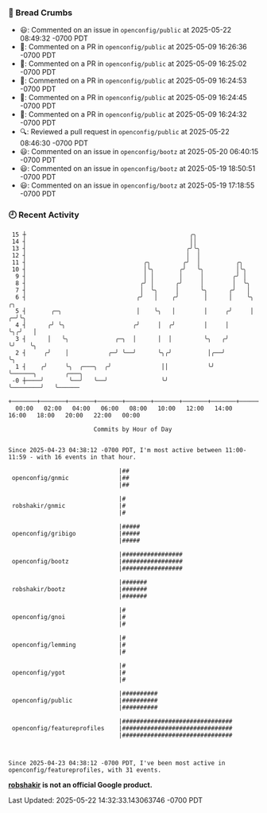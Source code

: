 ### 🍞 Bread Crumbs

 * 😃: Commented on an issue in `openconfig/public` at 2025-05-22 08:49:32 -0700 PDT
 * 💬: Commented on a PR in  `openconfig/public` at 2025-05-09 16:26:36 -0700 PDT
 * 💬: Commented on a PR in  `openconfig/public` at 2025-05-09 16:25:02 -0700 PDT
 * 💬: Commented on a PR in  `openconfig/public` at 2025-05-09 16:24:53 -0700 PDT
 * 💬: Commented on a PR in  `openconfig/public` at 2025-05-09 16:24:45 -0700 PDT
 * 💬: Commented on a PR in  `openconfig/public` at 2025-05-09 16:24:32 -0700 PDT
 * 🔍: Reviewed a pull request in  `openconfig/public` at 2025-05-22 08:46:30 -0700 PDT
 * 😃: Commented on an issue in `openconfig/bootz` at 2025-05-20 06:40:15 -0700 PDT
 * 😃: Commented on an issue in `openconfig/bootz` at 2025-05-19 18:50:51 -0700 PDT
 * 😃: Commented on an issue in `openconfig/bootz` at 2025-05-19 17:18:55 -0700 PDT

### 🕘 Recent Activity
```
 15 ┼                                              ╭╮
 14 ┤                                              ││
 13 ┤                                             ╭╯╰╮
 12 ┤                                             │  │
 11 ┤                                 ╭╮         ╭╯  │          ╭╮
 10 ┤                                 │╰╮       ╭╯   ╰╮         │╰╮
  9 ┤                                 │ │       │     │        ╭╯ │
  8 ┤                                ╭╯ │      ╭╯     │        │  ╰╮
  7 ┤                                │  ╰╮     │      ╰╮      ╭╯   │
  6 ┤                               ╭╯   │    ╭╯       │      │    ╰╮    ╭╮
  5 ┤       ╭─╮                     │    ╰╮   │        │     ╭╯     │  ╭─╯╰╮
  4 ┤      ╭╯ ╰╮                   ╭╯     │  ╭╯        │     │      ╰╮╭╯   │
  3 ┤      │   ╰╮             ╭─╮  │      │  │         ╰╮   ╭╯       ╰╯    ╰╮
  2 ┤     ╭╯    │           ╭─╯ ╰──╯      ╰╮╭╯          │╭──╯               ╰╮
  1 ┤    ╭╯     ╰╮  ╭───╮  ╭╯              ││           ╰╯                   ╰──────╮        ╭───╮
 -0 ┼────╯       ╰──╯   ╰──╯               ╰╯                                       ╰────────╯   ╰──────
    +───────+───────+───────+───────+───────+───────+───────+───────+───────+───────+───────+───────+────
  00:00   02:00   04:00   06:00   08:00   10:00   12:00   14:00   16:00   18:00   20:00   22:00   00:00   

						Commits by Hour of Day


Since 2025-04-23 04:38:12 -0700 PDT, I'm most active between 11:00-11:59 - with 16 events in that hour.

```



```
                               |##
 openconfig/gnmic              |##
                               |##

                               |#
 robshakir/gnmic               |#
                               |#

                               |#####
 openconfig/gribigo            |#####
                               |#####

                               |#################
 openconfig/bootz              |#################
                               |#################

                               |#######
 robshakir/bootz               |#######
                               |#######

                               |#
 openconfig/gnoi               |#
                               |#

                               |#
 openconfig/lemming            |#
                               |#

                               |#
 openconfig/ygot               |#
                               |#

                               |##########
 openconfig/public             |##########
                               |##########

                               |###############################
 openconfig/featureprofiles    |###############################
                               |###############################



Since 2025-04-23 04:38:12 -0700 PDT, I've been most active in openconfig/featureprofiles, with 31 events.

```
**[robshakir](mailto:robjs@google.com) is not an official Google product.**  


Last Updated: 2025-05-22 14:32:33.143063746 -0700 PDT
